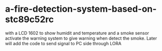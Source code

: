# a-fire-detection-system-based-on-stc89c52rc
with a LCD 1602 to show humidit and temperature and a smoke sensor activate the warning system to give warning when detect the smoke. Later will add the code to send signal to PC side through LORA
